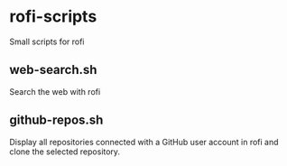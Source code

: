 # rofi-scripts
Small scripts for rofi

## web-search.sh
Search the web with rofi

## github-repos.sh
Display all repositories connected with a GitHub user account in rofi and clone the selected repository.
